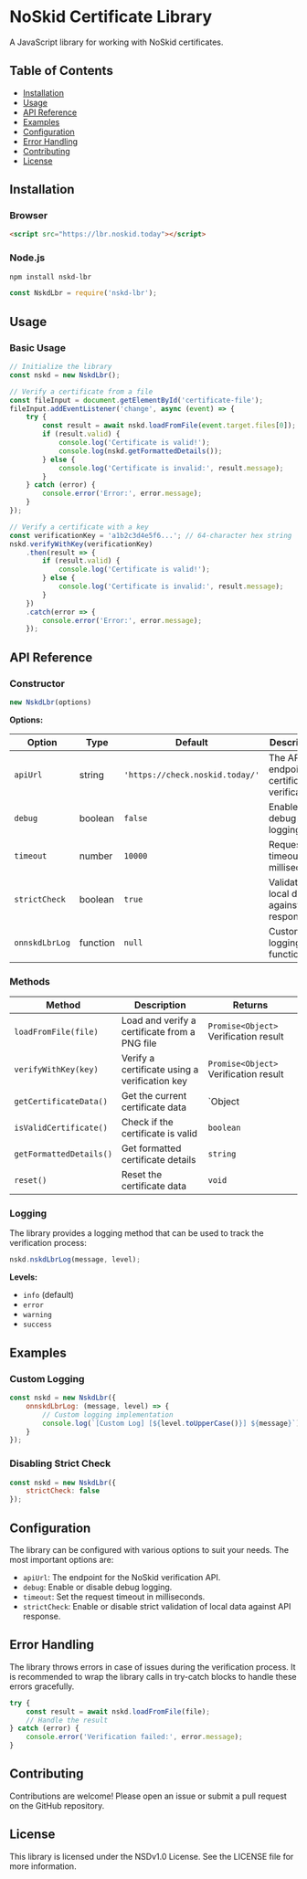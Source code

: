 # NoSkid Certificate Library

A JavaScript library for working with NoSkid certificates.

## Table of Contents

- [Installation](#installation)
- [Usage](#usage)
- [API Reference](#api-reference)
- [Examples](#examples)
- [Configuration](#configuration)
- [Error Handling](#error-handling)
- [Contributing](#contributing)
- [License](#license)

## Installation

### Browser

```html
<script src="https://lbr.noskid.today"></script>
```

### Node.js

```bash
npm install nskd-lbr
```

```js
const NskdLbr = require('nskd-lbr');
```

## Usage

### Basic Usage

```js
// Initialize the library
const nskd = new NskdLbr();

// Verify a certificate from a file
const fileInput = document.getElementById('certificate-file');
fileInput.addEventListener('change', async (event) => {
    try {
        const result = await nskd.loadFromFile(event.target.files[0]);
        if (result.valid) {
            console.log('Certificate is valid!');
            console.log(nskd.getFormattedDetails());
        } else {
            console.log('Certificate is invalid:', result.message);
        }
    } catch (error) {
        console.error('Error:', error.message);
    }
});

// Verify a certificate with a key
const verificationKey = 'a1b2c3d4e5f6...'; // 64-character hex string
nskd.verifyWithKey(verificationKey)
    .then(result => {
        if (result.valid) {
            console.log('Certificate is valid!');
        } else {
            console.log('Certificate is invalid:', result.message);
        }
    })
    .catch(error => {
        console.error('Error:', error.message);
    });
```

## API Reference

### Constructor

```javascript
new NskdLbr(options)
```

**Options:**

| Option | Type | Default | Description |
| - | - | - | - |
| `apiUrl` | string | `'https://check.noskid.today/'` | The API endpoint for certificate verification |
| `debug` | boolean | `false` | Enable debug logging |
| `timeout` | number | `10000` | Request timeout in milliseconds |
| `strictCheck` | boolean | `true` | Validate local data against API response |
| `onnskdLbrLog` | function | `null` | Custom logging function |

### Methods

| Method | Description | Returns |
| - | - | - |
| `loadFromFile(file)` | Load and verify a certificate from a PNG file | `Promise<Object>` Verification result |
| `verifyWithKey(key)` | Verify a certificate using a verification key | `Promise<Object>` Verification result |
| `getCertificateData()` | Get the current certificate data | `Object|null` Certificate data or null |
| `isValidCertificate()` | Check if the certificate is valid | `boolean` |
| `getFormattedDetails()` | Get formatted certificate details | `string` |
| `reset()` | Reset the certificate data | `void` |

### Logging

The library provides a logging method that can be used to track the verification process:

```js
nskd.nskdLbrLog(message, level);
```

**Levels:**

- `info` (default)
- `error`
- `warning`
- `success`

## Examples

### Custom Logging

```js
const nskd = new NskdLbr({
    onnskdLbrLog: (message, level) => {
        // Custom logging implementation
        console.log(`[Custom Log] [${level.toUpperCase()}] ${message}`);
    }
});
```

### Disabling Strict Check

```js
const nskd = new NskdLbr({
    strictCheck: false
});
```

## Configuration

The library can be configured with various options to suit your needs. The most important options are:

- `apiUrl`: The endpoint for the NoSkid verification API.
- `debug`: Enable or disable debug logging.
- `timeout`: Set the request timeout in milliseconds.
- `strictCheck`: Enable or disable strict validation of local data against API response.

## Error Handling

The library throws errors in case of issues during the verification process. It is recommended to wrap the library calls in try-catch blocks to handle these errors gracefully.

```javascript
try {
    const result = await nskd.loadFromFile(file);
    // Handle the result
} catch (error) {
    console.error('Verification failed:', error.message);
}
```

## Contributing

Contributions are welcome! Please open an issue or submit a pull request on the GitHub repository.

## License

This library is licensed under the NSDv1.0 License. See the LICENSE file for more information.